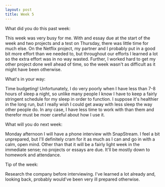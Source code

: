 ```yaml
---
layout: post
title: Week 5
---
```


What did you do this past week:

This week was very busy for me. With and essay due at the start of the week and two projects and a test on Thursday, there was little time for much else. On the Netflix project, my partner and I probably put in a good bit more effort than we needed to, but throughout our efforts I learned a lot so the extra effort was in no way wasted. Further, I worked hard to get my other project done well ahead of time, so the week wasn't as difficult as it might have been otherwise.


What's in your way:

Time budgeting! Unfortunately, I do very poorly when I have less than 7-8 hours of sleep a night, so unlike many people I know I have to keep a fairly stringent schedule for my sleep in order to function. I suppose it's healthier in the long run, but I really wish I could get away with less sleep the way other people do. In any case, I have less time to work with than them and therefor must be moer careful about how I use it.

What will you do next week:

Monday afternoon I will have a phone interview with SnapStream. I feel a bit unprepared, but I'll definitely cram for it as much as I can and go in with a calm, open mind. Other than that it will be a fairly light week in the immediate sense; no projects or essays are due. It'll be mostly down to homework and attendance.

Tip of the week:

Research the company before interviewing. I've learned a lot already and, looking back, probably would've been very ill prepared otherwise.